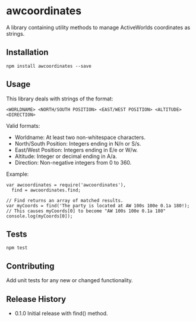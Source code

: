 awcoordinates
=========

A library containing utility methods to manage ActiveWorlds coordinates as strings. 

## Installation

    npm install awcoordinates --save

## Usage

This library deals with strings of the format:

    <WORLDNAME> <NORTH/SOUTH POSITION> <EAST/WEST POSITION> <ALTITUDE> <DIRECTION>
    
Valid formats:

* Worldname: At least two non-whitespace characters.
* North/South Position: Integers ending in N/n or S/s.
* East/West Position: Integers ending in E/e or W/w.
* Altitude: Integer or decimal ending in A/a.
* Direction: Non-negative integers from 0 to 360.

Example:

    var awcoordinates = require('awcoordinates'),
      find = awcoordinates.find;

    // Find returns an array of matched results.
    var myCoords = find('The party is located at AW 100s 100e 0.1a 180!);
    // This causes myCoords[0] to become "AW 100s 100e 0.1a 180"
    console.log(myCoords[0]);

## Tests

    npm test

## Contributing

Add unit tests for any new or changed functionality.

## Release History

* 0.1.0 Initial release with find() method.
